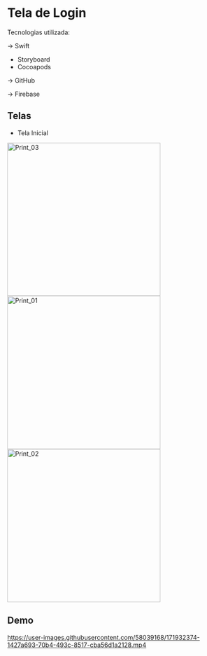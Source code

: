 # Tela de Login

Tecnologias utilizada:

-> Swift
   - Storyboard
   - Cocoapods
   
-> GitHub

-> Firebase

## Telas
- Tela Inicial
<img width="350" alt="Print_03" src="https://user-images.githubusercontent.com/58039168/171932316-b1fea0e0-f125-4619-bfe7-a29fe17159ae.png">

<img width="350" alt="Print_01" src="https://user-images.githubusercontent.com/58039168/171932303-151634fb-01c6-48f7-bbf3-1c7d9cbdfb67.png">
<img width="350" alt="Print_02" src="https://user-images.githubusercontent.com/58039168/171932309-ed9169b7-cb76-462b-996f-65c82a13bee0.png">


## Demo

https://user-images.githubusercontent.com/58039168/171932374-1427a693-70b4-493c-8517-cba56d1a2128.mp4

